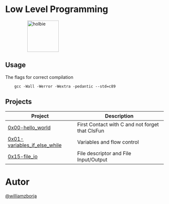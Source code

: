 # Low Level Programming
<img src="https://blog.holbertonschool.com/wp-content/uploads/2020/04/unnamed-2.png" alt="holbie" width="100" style="margin-left: 5em">

## Usage

The flags for correct compilation
```
    gcc -Wall -Werror -Wextra -pedantic --std=c89
```

## Projects

Project| Description
---|---
[0x00-hello_world](./0x00-hello_world) | First Contact with C and not forget that CIsFun
[0x01-variables_if_else_while](./0x01-variables_if_else_while) | Variables and flow control
[0x15-file_io](./0x15-file_io) | File descriptor and File Input/Output

# Autor

[@williamzborja](https://github.com/williamzborja)
